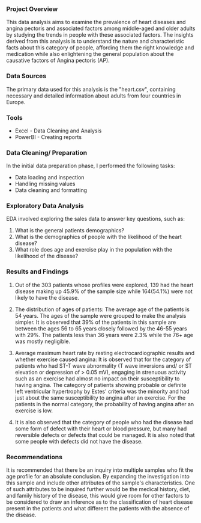 ### Project Overview
This data analysis aims to examine the prevalence of heart diseases and angina pectoris and associated factors among middle-aged and older adults by studying the trends in people with these associated factors. The insights derived from this analysis is to understand the nature and characteristic facts about this category of people, affording them the right knowledge and medication while also enlightening the general population about the causative factors of Angina pectoris (AP).  


### Data Sources
The primary data used for this analysis is the "heart.csv", containing necessary and detailed information about adults from four countries in Europe.

### Tools
- Excel - Data Cleaning and Analysis
- PowerBI - Creating reports

### Data Cleaning/ Preparation
In the initial data preparation phase, I performed the following tasks:

- Data loading and inspection
- Handling missing values
- Data cleaning and formatting

### Exploratory Data Analysis
EDA involved exploring the sales data to answer key questions, such as:

1. What is the general patients demographics?
2. What is the demographics of people with the likelihood of the heart disease?
3. What role does age and exercise play in the population with the likelihood of the disease?

### Results and Findings
1. Out of the 303 patients whose profiles were explored, 139 had the heart disease making up 45.9% of the sample size while 164(54.1%) were not likely to have the disease.


   
2. The distribution of ages of patients: The average age of the patients is 54 years. The ages of the sample were grouped to make the analysis simpler. It is observed that 39% of the patients in this sample are between the ages 56 to 65 years closely followed by the 46-55 years with 29%. The patients less than 36 years were 2.3% while the 76+ age was mostly negligible.



3. Average maximum heart rate by resting electrocardiographic results and whether exercise caused angina: It is observed that for the category of patients who had ST-T wave abnormality (T wave inversions and/ or ST elevation or depression of > 0.05 mV), engaging in strenuous activity such as an exercise had almost no impact on their susceptibility to having angina. The category of patients showing probable or definite left ventricular hypertrophy by Estes' criteria was the minority and had just about the same susceptibility to angina after an exercise. For the patients in the normal category, the probability of having angina after an exercise is low.

4. It is also observed that the category of people who had the disease had some form of defect with their heart or blood pressure, but many had reversible defects or defects that could be managed. It is also noted that some people with defects did not have the disease.


### Recommendations
It is recommended that there be an inquiry into multiple samples who fit the age profile for an absolute conclusion. By expanding the investigation into this sample and include other attributes of the sample's characteristics. One of such attributes to be inquired further would be the medical history, diet, and family history of the disease, this would give room for other factors to be considered to draw an inference as to the classification of heart disease present in the patients and what different the patients with the absence of the disease.




